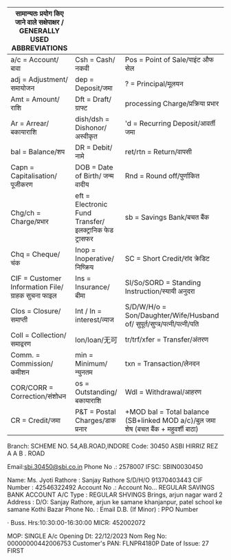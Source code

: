 | सामान्यतः प्रयोग किए जाने वाले सक्षेपाक्षर / GENERALLY USED ABBREVIATIONS |                                                        |                                                                                     |
|---------------------------------------------------------------------------|--------------------------------------------------------|-------------------------------------------------------------------------------------|
| a/c = Account/बावा                                                        | Csh = Cash/नकवी                                        | Pos = Point of Sale/पाइंट औफ सेल                                                    |
| adj = Adjustment/समायोजन                                                  | dep = Deposit/जमा                                      | ? = Principal/मूलयन                                                                 |
| Amt = Amount/राशि                                                         | Dft = Draft/ग्राफ्ट                                    | processing Charge/प्रक्रिया प्रभार                                                  |
| Ar = Arrear/बकायाराशि                                                     | dish/dsh = Dishonor/अस्वीकृत                           | 'd = Recurring Deposit/आवर्ती जमा                                                   |
| bal = Balance/शप                                                          | DR = Debit/नामे                                        | ret/rtn = Return/वापसी                                                              |
| Capn = Capitalisation/पूजीकरण                                             | DOB = Date of Birth/ जन्म वादीय                        | Rnd = Round off/पुर्णाकित                                                           |
| Chg/ch = Charge/प्रभार                                                    | eft = Electronic Fund Transfer/इलक्ट्रानिक फेड ट्रासफर | sb = Savings Bank/बचत बैंक                                                          |
| Chq = Cheque/चंक                                                          | Inop = Inoperative/निष्क्रिय                           | SC = Short Credit/रांद क्रेडिट                                                      |
| CIF = Customer Information File/ग्राहक सुचना फाइल                         | Ins = Insurance/बीमा                                   | SI/So/SORD = Standing Instruction/स्यायी अनुदरा                                     |
| Clos = Closure/समाप्ती                                                    | Int / In = interest/व्याज                              | S/D/W/H/o = Son/Daughter/Wife/Husband of/ सुपूर्त/सुप्त्र/पत्नी/पत्नी/पति           |
| Coll = Collection/समाद्वरण                                                | lon/loan/无可                                            | tr/trf/xfer = Transfer/अंतरण                                                        |
| Comm. = Commission/कमीशन                                                  | min = Minimum/न्युनतम                                  | txn = Transaction/लेनदन                                                             |
| COR/CORR = Correction/संशोधन                                              | os = Outstanding/बकायाराशि                             | Wdl = Withdrawal/आहरण                                                               |
| CR = Credit/जमा                                                           | P&T = Postal Charges/डाक प्रनार                        | +MOD bal = Total balance (SB+linked MOD a/c)/बुल जमा शेष (बचत बैंक + महुवर्शी बाठा) |

Branch: SCHEME NO. 54,AB.ROAD,INDORE Code: 30450 ASBI HIRRIZ REZ A A B . ROAD

Email:sbi.30450@sbi.co.in Phone No .: 2578007 IFSC: SBIN0030450

Name: Ms. Jyoti Rathore : Sanjay Rathore S/D/H/O 91370403443 CIF Number : 42546322492 Account No .: Account No... REGULAR SAVINGS BANK ACCOUNT A/C Type : REGULAR SHVINGS Brings, arjun nagar ward 2
Address : D/O: Sanjay Rathore, arjun ke samane khanjanpur, patel school ke samane Kothi Bazar Phone No. : Email D.B. (If Minor) : PPO Number

· Buss. Hrs:10:30:00-16:30:00 MICR: 452002072

MOP: SINGLE A/c Opening Dt: 22/12/2023 Nom Reg No: 00000000442006753 Customer's PAN: FLNPR4180P Date of Issue: 27 FIRST